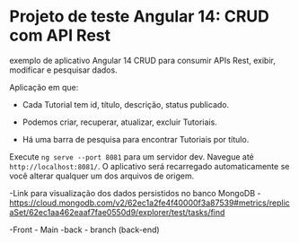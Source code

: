 # Projeto de teste Angular 14: CRUD com API Rest

 exemplo de aplicativo Angular 14 CRUD para consumir APIs Rest, exibir, modificar e pesquisar dados.



Aplicação em que:

- Cada Tutorial tem id, título, descrição, status publicado.

- Podemos criar, recuperar, atualizar, excluir Tutoriais.

- Há uma barra de pesquisa para encontrar Tutoriais por título.


Execute `ng serve --port 8081` para um servidor dev. Navegue até `http://localhost:8081/`. O aplicativo será recarregado automaticamente se você alterar qualquer um dos arquivos de origem.

-Link para visualização dos dados persistidos no banco MongoDB
-https://cloud.mongodb.com/v2/62ec1a2fe4f40000f3a87539#metrics/replicaSet/62ec1aa462eaaf7fae0550d9/explorer/test/tasks/find



-Front - Main
-back  - branch (back-end)

